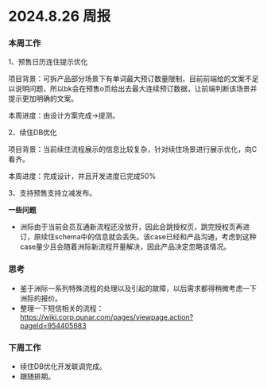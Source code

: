 # 2024.8.26 周报

### 本周工作

1、预售日历连住提示优化

项目背景：可拆产品部分场景下有单词最大预订数量限制，目前前端给的文案不足以说明问题，所以bk会在预售o页给出去最大连续预订数据，让前端判断该场景并提示更加明确的文案。

本周进度：由设计方案完成->提测。

2、续住DB优化

项目背景：当前续住流程展示的信息比较复杂，针对续住场景进行展示优化，向C看齐。

本周进度：完成设计，并且开发进度已完成50%

3、支持预售支持立减发布。

**一些问题**

* 洲际由于当前会员互通新流程还没放开，因此会跳授权页，跳完授权页再进订，原续住schema中的信息就会丢失。该case已经和产品沟通，考虑到这种case量少且会随着洲际新流程开量解决，因此产品决定忽略该情况。

### 思考

* 鉴于洲际一系列特殊流程的处理以及引起的故障，以后需求都得稍微考虑一下洲际的报价。
* 整理一下短信相关的流程：https://wiki.corp.qunar.com/pages/viewpage.action?pageId=954405683

### 下周工作

* 续住DB优化开发联调完成。
* 跟随排期。

‍
